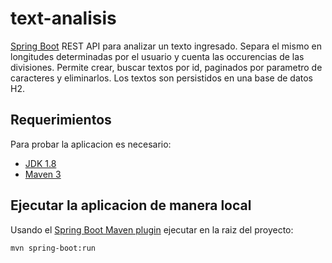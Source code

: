 # text-analisis

[Spring Boot](http://projects.spring.io/spring-boot/) REST API para analizar un texto ingresado. Separa el mismo en longitudes determinadas por el usuario y cuenta las occurencias de las divisiones. 
Permite crear, buscar textos por id, paginados por parametro de caracteres y eliminarlos.
Los textos son persistidos en una base de datos H2.


## Requerimientos

Para probar la aplicacion es necesario:

- [JDK 1.8](http://www.oracle.com/technetwork/java/javase/downloads/jdk8-downloads-2133151.html)
- [Maven 3](https://maven.apache.org)

## Ejecutar la aplicacion de manera local


Usando el [Spring Boot Maven plugin](https://docs.spring.io/spring-boot/docs/current/reference/html/build-tool-plugins-maven-plugin.html) ejecutar en la raiz del proyecto:

```shell
mvn spring-boot:run
```


